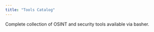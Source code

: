 ```yaml
---
title: "Tools Catalog"
---
```


Complete collection of OSINT and security tools available via basher.